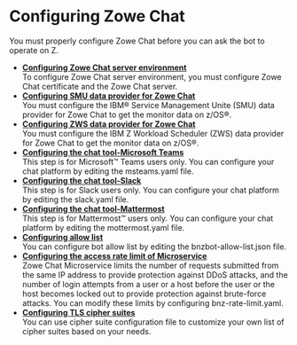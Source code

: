 # Configuring Zowe Chat

You must properly configure Zowe Chat before you can ask the bot to operate on Z.

-   **[Configuring Zowe Chat server environment](chatops_config_server_environment.md)**  
To configure Zowe Chat server environment, you must configure Zowe Chat certificate and the Zowe Chat server.
-   **[Configuring SMU data provider for Zowe Chat](chatops_config_connect_l2_smu.md)**  
You must configure the IBM® Service Management Unite \(SMU\) data provider for Zowe Chat to get the monitor data on z/OS®.
-   **[Configuring ZWS data provider for Zowe Chat](configuring_z_chatops_data_provider_zws.md)**  
You must configure the IBM Z Workload Scheduler \(ZWS\) data provider for Zowe Chat to get the monitor data on z/OS®.
-   **[Configuring the chat tool-Microsoft Teams](chatops_config_chattool.md)**  
This step is for Microsoft™ Teams users only. You can configure your chat platform by editing the msteams.yaml file.
-   **[Configuring the chat tool-Slack](configuring_the_chat_tool_slack.md)**  
This step is for Slack users only. You can configure your chat platform by editing the slack.yaml file.
-   **[Configuring the chat tool-Mattermost](configuring_the_chat_tool_mattermost.md)**  
This step is for Mattermost™ users only. You can configure your chat platform by editing the mottermost.yaml file.
-   **[Configuring allow list](configuring_allow_list_configuration.md)**  
You can configure bot allow list by editing the bnzbot-allow-list.json file.
-   **[Configuring the access rate limit of Microservice](chatops_brute_force_attack.md)**  
Zowe Chat Microservice limits the number of requests submitted from the same IP address to provide protection against DDoS attacks, and the number of login attempts from a user or a host before the user or the host becomes locked out to provide protection against brute-force attacks. You can modify these limits by configuring bnz-rate-limit.yaml.
-   **[Configuring TLS cipher suites](cipher_suite.md)**  
You can use cipher suite configuration file to customize your own list of cipher suites based on your needs.

